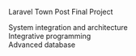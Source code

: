 <p> Laravel Town Post Final Project <p>

System integration and architecture <br>
Integrative programming <br>
Advanced database <br>

